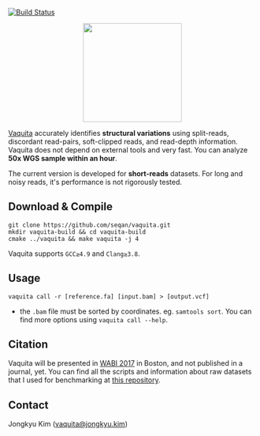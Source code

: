 [![Build Status](https://travis-ci.org/seqan/vaquita.svg?branch=master)](https://travis-ci.org/seqan/vaquita)
<p align="center"><img height="200" src="http://jongkyu.kim/images/vaquita_420_340.png"></p>

[Vaquita](http://www.worldwildlife.org/species/vaquita) accurately identifies __structural variations__ using split-reads, discordant read-pairs, soft-clipped reads, and read-depth information. Vaquita does not depend on external tools and very fast. You can analyze __50x WGS sample within an hour__.

The current version is developed for __short-reads__ datasets. For long and noisy reads, it's performance is not rigorously tested. 

Download & Compile
-----------------
    git clone https://github.com/seqan/vaquita.git
    mkdir vaquita-build && cd vaquita-build
    cmake ../vaquita && make vaquita -j 4

Vaquita supports `GCC≥4.9` and `Clang≥3.8`.

Usage
-----------------
    vaquita call -r [reference.fa] [input.bam] > [output.vcf]

* the `.bam` file must be sorted by coordinates. eg. `samtools sort`.
You can find more options using `vaquita call --help`.

Citation
-----------------
Vaquita will be presented in [WABI 2017](http://www.acm-bcb.org/WABI/2017/index.php) in Boston, and not published in a journal, yet.
You can find all the scripts and information about raw datasets that I used for benchmarking at [this repository](https://github.com/xenigmax/vaquita_WABI2017).

Contact
-----------------
Jongkyu Kim (vaquita@jongkyu.kim)
